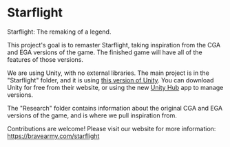 # Starflight

Starflight: The remaking of a legend.

This project's goal is to remaster Starflight, taking inspiration from the CGA and EGA versions of the game. The finished game will have all of the features of those versions.

We are using Unity, with no external libraries. The main project is in the "Starflight" folder, and it is using [this version of Unity](https://github.com/mherbold/starflight/blob/master/Starflight/ProjectSettings/ProjectVersion.txt). You can download Unity for free from their website, or using the new [Unity Hub](https://forum.unity.com/threads/unity-hub-release-candidate-0-20-1-is-now-available.546315/) app to manage versions.

The "Research" folder contains information about the original CGA and EGA versions of the game, and is where we pull inspiration from.

Contributions are welcome! Please visit our website for more information: https://bravearmy.com/starflight
